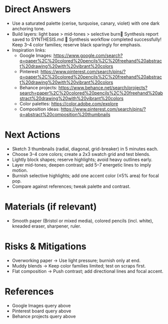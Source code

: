 # Direct Answers
- Use a saturated palette (cerise, turquoise, canary, violet) with one dark anchoring tone.
- Build layers: light base > mid-tones > selective burn📄 Synthesis report saved to SYNTHESIS.md
🎉 Synthesis workflow completed successfully!
 Keep 3–4 color families; reserve black sparingly for emphasis.
- Inspiration links: 
  - Google Images: https://www.google.com/search?q=paper%2C%20colored%20pencils%2C%20freehand%20abstract%20drawing%20with%20vibrant%20colors
  - Pinterest: https://www.pinterest.com/search/pins/?q=paper%2C%20colored%20pencils%2C%20freehand%20abstract%20drawing%20with%20vibrant%20colors
  - Behance projects: https://www.behance.net/search/projects?search=paper%2C%20colored%20pencils%2C%20freehand%20abstract%20drawing%20with%20vibrant%20colors
  - Color palettes: https://color.adobe.com/explore
  - Composition ideas: https://www.pinterest.com/search/pins/?q=abstract%20composition%20thumbnails

# Next Actions
- Sketch 3 thumbnails (radial, diagonal, grid-breaker) in 5 minutes each.
- Choose 3–4 core colors; create a 2x3 swatch grid and test blends.
- Lightly block shapes; reserve highlights; avoid heavy outlines early.
- Layer mid-tones; deepen contrast; add 5–7 energetic lines to imply motion.
- Burnish selective highlights; add one accent color (≤5% area) for focal pop.
- Compare against references; tweak palette and contrast.

# Materials (if relevant)
- Smooth paper (Bristol or mixed media), colored pencils (incl. white), kneaded eraser, sharpener, ruler.

# Risks & Mitigations
- Overworking paper → Use light pressure; burnish only at end.
- Muddy blends → Keep color families limited; test on scraps first.
- Flat composition → Push contrast; add directional lines and focal accent.

# References
- Google Images query above
- Pinterest board query above
- Behance projects query above